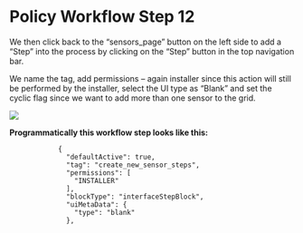 # Policy Workflow Step 12



We then click back to the “sensors\_page” button on the left side to add a “Step” into the process by clicking on the “Step” button in the top navigation bar.

We name the tag, add permissions – again installer since this action will still be performed by the installer, select the UI type as “Blank” and set the cyclic flag since we want to add more than one sensor to the grid.

![](https://i.imgur.com/DswrHB4.png)

**Programmatically this workflow step looks like this:**

```
            {
              "defaultActive": true,
              "tag": "create_new_sensor_steps",
              "permissions": [
                "INSTALLER"
              ],
              "blockType": "interfaceStepBlock",
              "uiMetaData": {
                "type": "blank"
              },
```
